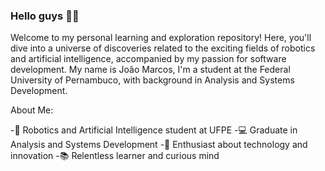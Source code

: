### Hello guys 🖖🏾


Welcome to my personal learning and exploration repository! Here, you'll dive into a universe of discoveries related to the exciting fields of robotics and artificial intelligence, accompanied by my passion for software development. My name is João Marcos, I'm a student at the Federal University of Pernambuco, with background in Analysis and Systems Development.

About Me:

-🧠 Robotics and Artificial Intelligence student at UFPE
-💻 Graduate in Analysis and Systems Development
-🚀 Enthusiast about technology and innovation
-📚 Relentless learner and curious mind
